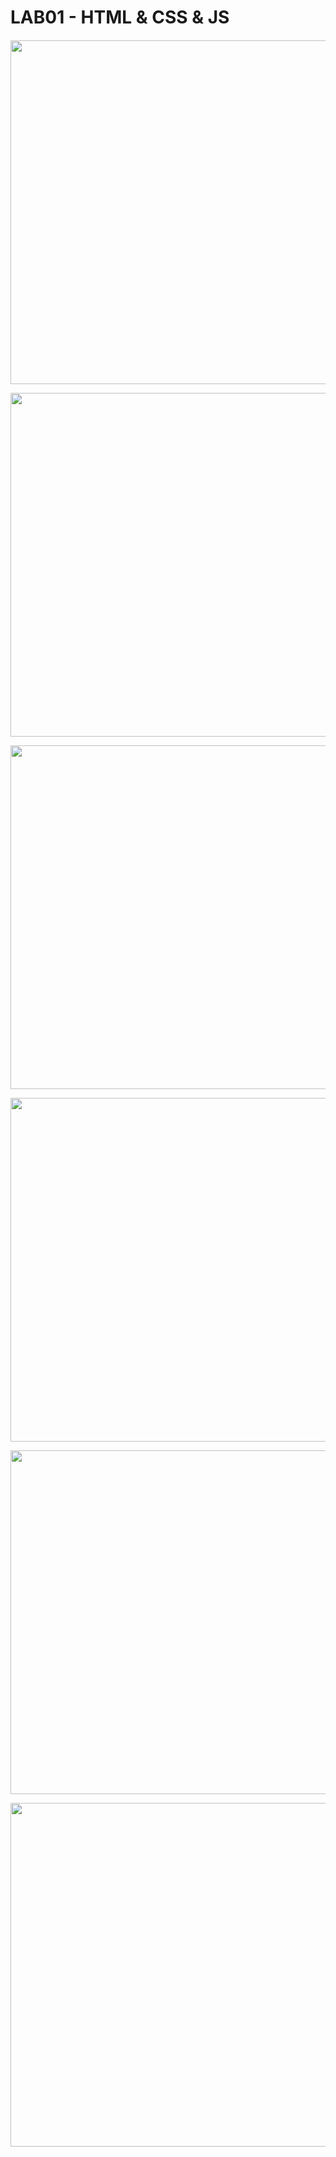 # LAB01 - HTML & CSS & JS

####

<img align="center" width="550px" src="https://github.com/giathanh2512/ThucHanh_LTWeb/blob/main/Lab01_WebsiteBanhang/Screenshot/1.png"></a>

<img align="center" width="550px" src="https://github.com/giathanh2512/ThucHanh_LTWeb/blob/main/Lab01_WebsiteBanhang/Screenshot/2.png"></a>

<img align="center" width="550px" src="https://github.com/giathanh2512/ThucHanh_LTWeb/blob/main/Lab01_WebsiteBanhang/Screenshot/3.png"></a>

<img align="center" width="550px" src="https://github.com/giathanh2512/ThucHanh_LTWeb/blob/main/Lab01_WebsiteBanhang/Screenshot/4.png"></a>

<img align="center" width="550px" src="https://github.com/giathanh2512/ThucHanh_LTWeb/blob/main/Lab01_WebsiteBanhang/Screenshot/5.png"></a>

<img align="center" width="550px" src="https://github.com/giathanh2512/ThucHanh_LTWeb/blob/main/Lab01_WebsiteBanhang/Screenshot/6.png"></a>
